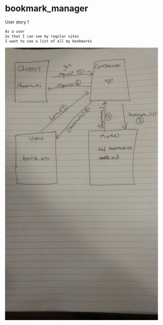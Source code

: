 # bookmark_manager


User story 1
```
As a user
So that I can see my regular sites
I want to see a list of all my bookmarks
```

![1](./images/domain_model.jpg)